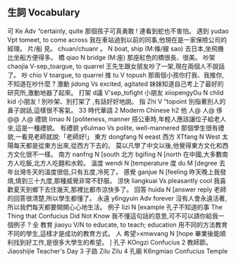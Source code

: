 ## 生詞 Vocabulary
可                 Ke                       Adv “certainly, quite
那個孩子可真勇敢 ! 連看到蛇也不害怕。
遇到            yudao                 Vpt tomeet, to come across
我在車站過到以前的同事,他現在是一家保險公司的經理。
片/船 見。 chuan/chuanr 。 N boat, ship (M:條/艘 sao)
去日本,坐飛機比坐船方便得多。
橋        qiao          N bridge (M:座)
那座紅色的橋很長、很美。
吵架      chaojia       V-sep_toargue, to quarrel
王先生跟女朋友吵了一架,現在兩個人不說話了。
吵        chio          V toargue, to quarrel
推        tu           V topush
那兩個小孩你打我、我推你,不知道在吵什麼 ?
激動      jidong        Vs excited, agitated
妹妹知道自己考上了最好的研究所,激動地器了起來。
打架    d議      V'sep_tofight
小朋友 xiiopengyOu N child kid
小朋友 ! 別吵架、別打架了 ,有話好好地說。
指        Zhi           V “topoint
別指著別人的鼻子說話,這樣很不客氣。
33
時代華語       2
Moderm Chinese
h2
他
人@
人@
侈
@@
人@
禮貌      limao         N [politeness, manner
搭公車時,年輕人應該讓位子給老人坐,這是一種禮貌。
有禮貌 y6ulmao          Vs polite, well-mannered
那個學生很有禮貌,一看見老師就說:「老師好!」
東方    dongfang     N eeast
西方           XTfang                N West
太陽每天都是從東方出來,從西方下去的。
莫以凡學了中文以後,他覺得東方文化和西方文化很不一樣。
南方          nanfng             N [south
北方           bgifing               N [north
在中國,大多數南方人吃飯,北方人吃麵和水餃。
溫度    wendi      N [temperature
度                du                      M [degree
去年台灣冬天的溫度很低,只有五度,冷死了。
感覺           ganjue                N [feeling
昨天晚上我發燒,燒到三十九度,那種威覺非常不舒服。
涼快            liangkuai             Vs pleasantly cool
我喜歡夏天到鄉下去住幾天,那裡比都市涼快多了。
回答          huida              N [answer reply
老師的回答很清楚,所以學生都懂了。
永遠    y6ngyuin    Adv forever
沒有人會永遠活著,所以我們每天都要開開心心地生活。
例子              lizi                           N [example
孔子不知道的事
The Thing that Confucius Did Not Know
我不懂這句話的意思,可不可以請你給我一個例子 ?
全   教育           jiaoyu               V/N to educate, to teach; education
用不同的方法教育不同的學生,這樣才是成功的教育方式。
人 希望>xmwvang               N [hope
畢業後能順利找到好工作,是很多大學生的希望。
] 孔子              KOngzi                             Confucius
2 教師節。 Jiaoshijie                     Teacher's Day
3 子路    Zilu          Zilu
4 孔廟                K6ngmiao                         Confucius Temple
